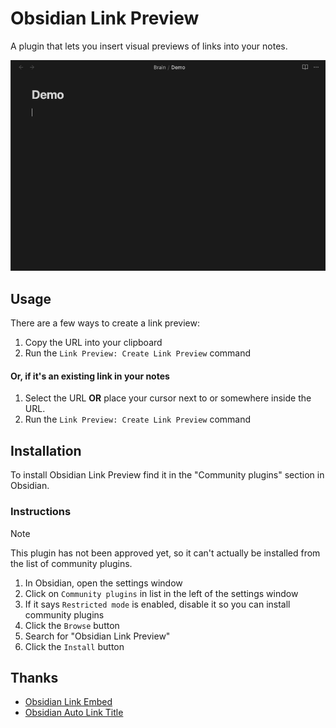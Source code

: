 # Obsidian Link Preview
A plugin that lets you insert visual previews of links into your notes.

![Plugin Demonstration GIF](https://github.com/Meikul/obsidian-link-preview/blob/master/Link%20Preview%20Demo.gif?raw=true)

## Usage
There are a few ways to create a link preview:
1. Copy the URL into your clipboard
2. Run the `Link Preview: Create Link Preview` command
#### Or, if it's an existing link in your notes
1. Select the URL **OR** place your cursor next to or somewhere inside the URL.
2. Run the `Link Preview: Create Link Preview` command

## Installation
To install Obsidian Link Preview find it in the "Community plugins" section in Obsidian.
### Instructions
> [!NOTE]
> This plugin has not been approved yet, so it can't actually be installed from the list of community plugins.
1. In Obsidian, open the settings window
2. Click on `Community plugins` in list in the left of the settings window
3. If it says `Restricted mode` is enabled, disable it so you can install community plugins
4. Click the `Browse` button
5. Search for "Obsidian Link Preview"
6. Click the `Install` button

## Thanks
- [Obsidian Link Embed](https://github.com/Seraphli/obsidian-link-embed)
- [Obsidian Auto Link Title](https://github.com/zolrath/obsidian-auto-link-title)
